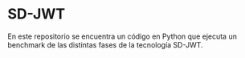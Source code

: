 # SD-JWT

En este repositorio se encuentra un código en Python que ejecuta un benchmark de las distintas fases de la tecnología SD-JWT.
